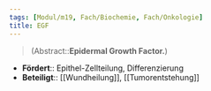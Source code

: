 ```yaml
---
tags: [Modul/m19, Fach/Biochemie, Fach/Onkologie]
title: EGF
---
```

> (Abstract::**Epidermal Growth Factor.**)
- **Fördert**:: Epithel-Zellteilung, Differenzierung
- **Beteiligt**:: [[Wundheilung]], [[Tumorentstehung]]